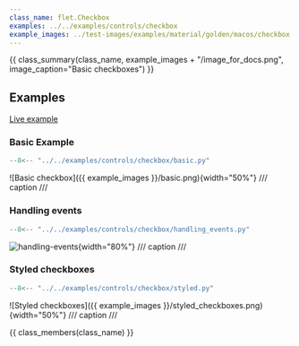 ```yaml
---
class_name: flet.Checkbox
examples: ../../examples/controls/checkbox
example_images: ../test-images/examples/material/golden/macos/checkbox
---
```


{{ class_summary(class_name, example_images + "/image_for_docs.png", image_caption="Basic checkboxes") }}

## Examples

[Live example](https://flet-controls-gallery.fly.dev/input/checkbox)

### Basic Example

```python
--8<-- "../../examples/controls/checkbox/basic.py"
```

![Basic checkbox]({{ example_images }}/basic.png){width="50%"}
/// caption
///

### Handling events

```python
--8<-- "../../examples/controls/checkbox/handling_events.py"
```

![handling-events](../examples/controls/checkbox/media/handling_events.gif){width="80%"}
/// caption
///

### Styled checkboxes

```python
--8<-- "../../examples/controls/checkbox/styled.py"
```

![Styled checkboxes]({{ example_images }}/styled_checkboxes.png){width="50%"}
/// caption
///

{{ class_members(class_name) }}
